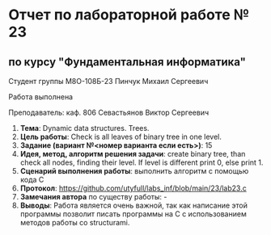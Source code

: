 # Отчет по лабораторной работе № 23
## по курсу "Фундаментальная информатика"

Студент группы М8О-108Б-23 Пинчук Михаил Сергеевич

Работа выполнена 

Преподаватель: каф. 806 Севастьянов Виктор Сергеевич

1. **Тема**: Dynamic data structures. Trees.
2. **Цель работы**: Check is all leaves of binary tree in one level.
3. **Задание (вариант №<номер варианта если есть>)**: 15
4. **Идея, метод, алгоритм решения задачи**: create binary tree, than check all nodes, finding their level. If level is different print 0, else print 1.
5. **Сценарий выполнения работы**: выполнить алгоритм с помощью кода С
6. **Протокол**: https://github.com/utyfull/labs_inf/blob/main/23/lab23.c
7. **Замечания автора** по существу работы: -
8. **Выводы**: Работа является очень важной, так как написание этой программы позволит писать программы на С с использованием методов работы сo structurami.
